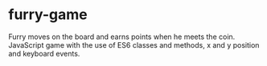 # furry-game
Furry moves on the board and earns points when he meets the coin.
JavaScript game with the use of ES6 classes and methods, x and y position and keyboard events.
